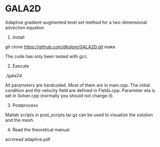 GALA2D
======

Adaptive gradient-augmented level set method for a two-dimensional advection equation

1. Install

 git clone https://github.com/dkolom/GALA2D.git
 make

The code has only been tested with gcc.

2. Execute

 ./gala2d

All parameters are hardcoded. 
Most of them are in main.cpp.
The initial condition and the velocity field are defined in Fields.cpp.
Parameter eta is set in Solver.cpp (normally you should not change it).

3. Postprocess

Matlab scripts in post_scripts.tar.gz can be used to visualize the solution and the mesh. 

4. Read the theoretical manual

 acroread adaptive.pdf
